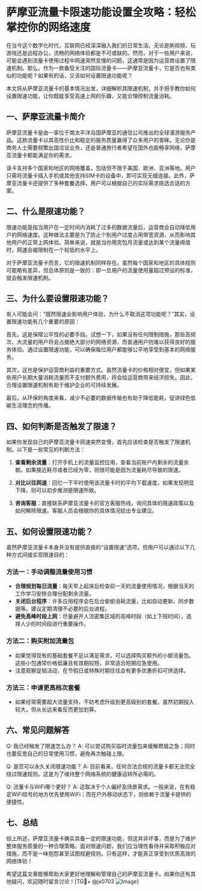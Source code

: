 # 萨摩亚流量卡限速功能设置全攻略：轻松掌控你的网络速度

在当今这个数字化时代，互联网已经深深融入我们的日常生活。无论是刷视频、玩游戏还是远程办公，流畅的网络体验都是不可或缺的。然而，对于一些用户来说，可能会遇到流量卡使用过程中网速突然变慢的问题，这通常是因为运营商设置了限速机制。那么，作为一款备受关注的国际流量卡——萨摩亚流量卡，它是否也有类似的功能呢？如果有的话，又该如何设置限速功能呢？

本文将从萨摩亚流量卡的基本情况出发，详细解析其限速机制，并手把手教你如何设置限速功能，让你既能享受高速上网的乐趣，又能合理控制流量消耗。

## 一、萨摩亚流量卡简介

萨摩亚流量卡是由一家位于南太平洋岛国萨摩亚的通信公司推出的全球漫游服务产品。这款流量卡以其高性价比和稳定的服务质量赢得了众多用户的青睐。无论你是商务人士需要频繁出国洽谈业务，还是普通旅行者希望在国外也能畅享网络，萨摩亚流量卡都能满足你的需求。

该卡支持多个国家和地区的网络覆盖，包括但不限于美国、欧洲、亚洲等地。用户只需将流量卡插入手机或其他支持SIM卡的设备中，即可实现无缝连接。此外，萨摩亚流量卡还提供了多种套餐选择，用户可以根据自己的实际需求挑选合适的方案。

## 二、什么是限速功能？

限速功能是指当用户在一定时间内消耗了过多的数据流量后，运营商会自动降低用户的网络速度。这种做法主要是为了防止个别用户过度占用带宽资源，从而影响其他用户的正常上网体验。简单来说，就是当你用完包月流量或达到某个流量阈值时，网速会被限制在一个较低的水平上。

对于萨摩亚流量卡而言，它的限速机制同样存在。虽然每个国家和地区的具体规则可能略有差异，但总体原则是一致的：即一旦用户的流量使用量超过预设的标准，就会触发限速机制。

## 三、为什么要设置限速功能？

有人可能会问：“既然限速会影响用户体验，为什么不取消这项功能呢？”其实，设置限速功能有几个重要的原因：

首先，这是保障公平性的必要手段。试想一下，如果没有任何限制措施，那些高频次、大流量的用户将会占据绝大部分的网络资源，而普通用户则难以获得良好的服务体验。通过设置限速功能，可以确保每位用户都能够公平地享受到基本的网络服务。

其次，这也是保护运营商利益的重要方式。虽然流量卡的价格相对便宜，但如果某些用户长期大量消耗流量而不支付额外费用，将会给运营商带来经济损失。因此，合理设置限速机制有助于维护企业的可持续发展。

最后，从环保的角度来看，减少不必要的数据传输也有助于降低能耗，促进绿色低碳生活理念的传播。

## 四、如何判断是否触发了限速？

如果你发现自己的萨摩亚流量卡网速突然变慢，首先应该检查是否触发了限速机制。以下是一些常见的判断方法：

1. **查看剩余流量**：打开手机上的流量监控应用，查看当前账户内剩余的流量余额。如果接近耗尽或者已经为零，则很可能是因为流量耗尽导致的限速。

2. **对比以往网速**：回忆一下平时使用该流量卡时的平均下载速度，如果发现明显下降，则可以初步推测是限速所致。

3. **咨询客服**：直接联系萨摩亚流量卡的官方客服热线，询问具体的限速政策以及如何解除限速。客服人员会根据你的具体情况给出专业建议。

## 五、如何设置限速功能？

虽然萨摩亚流量卡本身并没有提供直接的“设置限速”选项，但用户可以通过以下几种方式间接实现限速目的：

### 方法一：手动调整流量使用习惯

- **合理规划每日流量**：每天早上起床后检查前一天的流量使用情况，根据当天的工作学习安排合理分配剩余流量。
- **关闭后台程序**：许多应用程序会在后台偷偷消耗流量，比如自动更新、同步数据等。建议定期清理不必要的后台进程。
- **避免高峰时段上网**：尽量避开人流密集区域的高峰时段（如上下班时间），选择人少的时间段进行重要操作。

### 方法二：购买附加流量包

- 如果觉得现有的基础套餐不足以满足需求，可以选择购买额外的小额流量包。这些小包通常价格低廉且有效期较短，非常适合短期应急使用。
- 注意观察促销活动，在节假日或特殊时期往往会有更多优惠折扣可供选择。

### 方法三：申请更高档次套餐

- 如果经常需要超大流量支持，不妨考虑升级到更高级别的套餐。虽然初期投入较大，但从长远来看反而更加划算。

## 六、常见问题解答

Q: 我已经触发了限速怎么办？
A: 可以尝试购买临时流量包来缓解燃眉之急；同时也要反思自己的日常使用习惯，避免再次触碰上限。

Q: 是否可以永久关闭限速功能？
A: 目前看来，任何合法合规的流量卡都无法完全绕过限速规则。这是为了维持整个网络系统的健康运转所必需的。

Q: 流量卡与WiFi哪个更好？
A: 这取决于个人偏好及场景需求。一般来说，在有稳定WiFi信号的地方优先使用WiFi；而在户外移动状态下，则依赖于流量卡提供的便捷性。

## 七、总结

综上所述，萨摩亚流量卡确实具备一定的限速功能，但这并非坏事，而是为了维护整体服务质量的一种合理策略。面对限速问题，我们应当理性看待并采取积极应对措施，而不是一味抱怨甚至试图规避规则。只有这样，才能真正享受到优质高效的网络体验！

希望这篇文章能够帮助大家更好地理解和管理自己的萨摩亚流量卡。如果你还有其他疑问，欢迎随时留言讨论！[TG💪+ @jx0703 ![Image](https://github.com/user-attachments/assets/dbca1d08-cadb-493c-b0ec-ad6f7a83f270)]